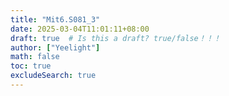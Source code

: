 ```yaml
---
title: "Mit6.S081_3"
date: 2025-03-04T11:01:11+08:00
draft: true  # Is this a draft? true/false！！！
author: ["Yeelight"]
math: false
toc: true
excludeSearch: true
---
```

